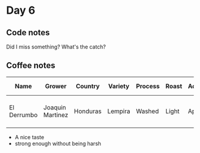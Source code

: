 # Day 6

## Code notes

Did I miss something? What's the catch?

## Coffee notes

| Name        | Grower           | Country  | Variety | Process | Roast | Acidity | Mouthfeel | Hints of...                   | Score / 10 |
|-------------|------------------|----------|---------|---------|-------|---------|-----------|-------------------------------|------------|
| El Derrumbo | Joaquin Martinez | Honduras | Lempira | Washed  | Light | Apple   | Silky     | Peach, nectarine, & white tea | 8          |

* A nice taste
* strong enough without being harsh
